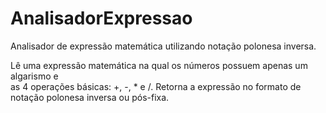 # AnalisadorExpressao
Analisador de expressão matemática utilizando notação polonesa inversa.  

Lê uma expressão matemática na qual os números possuem apenas um algarismo e  
as 4 operações básicas: +, -, * e /. Retorna a expressão no formato de notação polonesa inversa ou pós-fixa.
